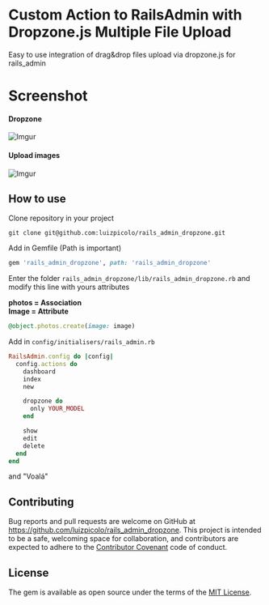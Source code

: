 # Custom Action to RailsAdmin with Dropzone.js Multiple File Upload

Easy to use integration of drag&amp;drop files upload via dropzone.js for rails_admin

# Screenshot

#### Dropzone
![Imgur](http://i.imgur.com/PbfSMqy.png)

#### Upload images
![Imgur](http://i.imgur.com/GiVG0YX.png)

## How to use

Clone repository in your project    

    git clone git@github.com:luizpicolo/rails_admin_dropzone.git

Add in Gemfile (Path is important)

```ruby
gem 'rails_admin_dropzone', path: 'rails_admin_dropzone'
```

Enter the folder `rails_admin_dropzone/lib/rails_admin_dropzone.rb` and modify this line with yours attributes

**photos = Association**        
**Image = Attribute**

```ruby
@object.photos.create(image: image)
```

Add in `config/initialisers/rails_admin.rb`

```ruby
RailsAdmin.config do |config|
  config.actions do
    dashboard
    index
    new

    dropzone do
      only YOUR_MODEL
    end

    show
    edit
    delete
  end
end
```
and "Voalá"    

## Contributing

Bug reports and pull requests are welcome on GitHub at https://github.com/luizpicolo/rails_admin_dropzone. This project is intended to be a safe, welcoming space for collaboration, and contributors are expected to adhere to the [Contributor Covenant](http://contributor-covenant.org) code of conduct.

## License

The gem is available as open source under the terms of the [MIT License](http://opensource.org/licenses/MIT).
